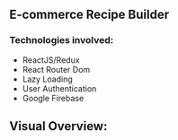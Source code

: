 ## E-commerce Recipe Builder

### Technologies involved:

- ReactJS/Redux
- React Router Dom
- Lazy Loading
- User Authentication
- Google Firebase

## Visual Overview:
